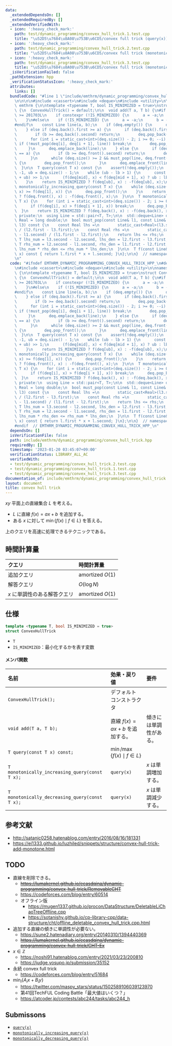 ```yaml
---
data:
  _extendedDependsOn: []
  _extendedRequiredBy: []
  _extendedVerifiedWith:
  - icon: ':heavy_check_mark:'
    path: test/dynamic_programming/convex_hull_trick.1.test.cpp
    title: "\u52D5\u7684\u8A08\u753B\u6CD5/convex full trick (query(x))"
  - icon: ':heavy_check_mark:'
    path: test/dynamic_programming/convex_hull_trick.2.test.cpp
    title: "\u52D5\u7684\u8A08\u753B\u6CD5/convex full trick (monotonically_increasing_query(x))"
  - icon: ':heavy_check_mark:'
    path: test/dynamic_programming/convex_hull_trick.3.test.cpp
    title: "\u52D5\u7684\u8A08\u753B\u6CD5/convex full trick (monotonically_decreasing_query(x))"
  _isVerificationFailed: false
  _pathExtension: hpp
  _verificationStatusIcon: ':heavy_check_mark:'
  attributes:
    links: []
  bundledCode: "#line 1 \"include/emthrm/dynamic_programming/convex_hull_trick.hpp\"\
    \n\n\n\n#include <cassert>\n#include <deque>\n#include <utility>\n\nnamespace\
    \ emthrm {\n\ntemplate <typename T, bool IS_MINIMIZED = true>\nstruct ConvexHullTrick\
    \ {\n  ConvexHullTrick() = default;\n\n  void add(T a, T b) {\n#if __cplusplus\
    \ >= 201703L\n    if constexpr (!IS_MINIMIZED) {\n      a = -a;\n      b = -b;\n\
    \    }\n#else\n    if (!IS_MINIMIZED) {\n      a = -a;\n      b = -b;\n    }\n\
    #endif\n    const Line line(a, b);\n    if (deq.empty()) {\n      deq.emplace_back(line);\n\
    \    } else if (deq.back().first >= a) {\n      if (deq.back().first == a) {\n\
    \        if (b >= deq.back().second) return;\n        deq.pop_back();\n      }\n\
    \      for (int i = static_cast<int>(deq.size()) - 2; i >= 0; --i) {\n       \
    \ if (!must_pop(deq[i], deq[i + 1], line)) break;\n        deq.pop_back();\n \
    \     }\n      deq.emplace_back(line);\n    } else {\n      if (deq.front().first\
    \ == a) {\n        if (b >= deq.front().second) return;\n        deq.pop_front();\n\
    \      }\n      while (deq.size() >= 2 && must_pop(line, deq.front(), deq[1]))\
    \ {\n        deq.pop_front();\n      }\n      deq.emplace_front(line);\n    }\n\
    \  }\n\n  T query(const T x) const {\n    assert(!deq.empty());\n    int lb =\
    \ -1, ub = deq.size() - 1;\n    while (ub - lb > 1) {\n      const int mid = (lb\
    \ + ub) >> 1;\n      (f(deq[mid], x) < f(deq[mid + 1], x) ? ub : lb) = mid;\n\
    \    }\n    return IS_MINIMIZED ? f(deq[ub], x) : -f(deq[ub], x);\n  }\n\n  T\
    \ monotonically_increasing_query(const T x) {\n    while (deq.size() >= 2 && f(deq.front(),\
    \ x) >= f(deq[1], x)) {\n      deq.pop_front();\n    }\n    return IS_MINIMIZED\
    \ ? f(deq.front(), x) : -f(deq.front(), x);\n  }\n\n  T monotonically_decreasing_query(const\
    \ T x) {\n    for (int i = static_cast<int>(deq.size()) - 2; i >= 0; --i) {\n\
    \      if (f(deq[i], x) > f(deq[i + 1], x)) break;\n      deq.pop_back();\n  \
    \  }\n    return IS_MINIMIZED ? f(deq.back(), x) : -f(deq.back(), x);\n  }\n\n\
    \ private:\n  using Line = std::pair<T, T>;\n\n  std::deque<Line> deq;\n\n  using\
    \ Real = long double;\n  bool must_pop(const Line& l1, const Line& l2, const Line&\
    \ l3) const {\n    const Real lhs =\n        static_cast<Real>(l3.second - l2.second)\
    \ / (l2.first - l3.first);\n    const Real rhs =\n        static_cast<Real>(l2.second\
    \ - l1.second) / (l1.first - l2.first);\n    return lhs <= rhs;\n    // const\
    \ T lhs_num = l3.second - l2.second, lhs_den = l2.first - l3.first;\n    // const\
    \ T rhs_num = l2.second - l1.second, rhs_den = l1.first - l2.first;\n    // return\
    \ lhs_num * rhs_den <= rhs_num * lhs_den;\n  }\n\n  T f(const Line& l, const T\
    \ x) const { return l.first * x + l.second; }\n};\n\n}  // namespace emthrm\n\n\
    \n"
  code: "#ifndef EMTHRM_DYNAMIC_PROGRAMMING_CONVEX_HULL_TRICK_HPP_\n#define EMTHRM_DYNAMIC_PROGRAMMING_CONVEX_HULL_TRICK_HPP_\n\
    \n#include <cassert>\n#include <deque>\n#include <utility>\n\nnamespace emthrm\
    \ {\n\ntemplate <typename T, bool IS_MINIMIZED = true>\nstruct ConvexHullTrick\
    \ {\n  ConvexHullTrick() = default;\n\n  void add(T a, T b) {\n#if __cplusplus\
    \ >= 201703L\n    if constexpr (!IS_MINIMIZED) {\n      a = -a;\n      b = -b;\n\
    \    }\n#else\n    if (!IS_MINIMIZED) {\n      a = -a;\n      b = -b;\n    }\n\
    #endif\n    const Line line(a, b);\n    if (deq.empty()) {\n      deq.emplace_back(line);\n\
    \    } else if (deq.back().first >= a) {\n      if (deq.back().first == a) {\n\
    \        if (b >= deq.back().second) return;\n        deq.pop_back();\n      }\n\
    \      for (int i = static_cast<int>(deq.size()) - 2; i >= 0; --i) {\n       \
    \ if (!must_pop(deq[i], deq[i + 1], line)) break;\n        deq.pop_back();\n \
    \     }\n      deq.emplace_back(line);\n    } else {\n      if (deq.front().first\
    \ == a) {\n        if (b >= deq.front().second) return;\n        deq.pop_front();\n\
    \      }\n      while (deq.size() >= 2 && must_pop(line, deq.front(), deq[1]))\
    \ {\n        deq.pop_front();\n      }\n      deq.emplace_front(line);\n    }\n\
    \  }\n\n  T query(const T x) const {\n    assert(!deq.empty());\n    int lb =\
    \ -1, ub = deq.size() - 1;\n    while (ub - lb > 1) {\n      const int mid = (lb\
    \ + ub) >> 1;\n      (f(deq[mid], x) < f(deq[mid + 1], x) ? ub : lb) = mid;\n\
    \    }\n    return IS_MINIMIZED ? f(deq[ub], x) : -f(deq[ub], x);\n  }\n\n  T\
    \ monotonically_increasing_query(const T x) {\n    while (deq.size() >= 2 && f(deq.front(),\
    \ x) >= f(deq[1], x)) {\n      deq.pop_front();\n    }\n    return IS_MINIMIZED\
    \ ? f(deq.front(), x) : -f(deq.front(), x);\n  }\n\n  T monotonically_decreasing_query(const\
    \ T x) {\n    for (int i = static_cast<int>(deq.size()) - 2; i >= 0; --i) {\n\
    \      if (f(deq[i], x) > f(deq[i + 1], x)) break;\n      deq.pop_back();\n  \
    \  }\n    return IS_MINIMIZED ? f(deq.back(), x) : -f(deq.back(), x);\n  }\n\n\
    \ private:\n  using Line = std::pair<T, T>;\n\n  std::deque<Line> deq;\n\n  using\
    \ Real = long double;\n  bool must_pop(const Line& l1, const Line& l2, const Line&\
    \ l3) const {\n    const Real lhs =\n        static_cast<Real>(l3.second - l2.second)\
    \ / (l2.first - l3.first);\n    const Real rhs =\n        static_cast<Real>(l2.second\
    \ - l1.second) / (l1.first - l2.first);\n    return lhs <= rhs;\n    // const\
    \ T lhs_num = l3.second - l2.second, lhs_den = l2.first - l3.first;\n    // const\
    \ T rhs_num = l2.second - l1.second, rhs_den = l1.first - l2.first;\n    // return\
    \ lhs_num * rhs_den <= rhs_num * lhs_den;\n  }\n\n  T f(const Line& l, const T\
    \ x) const { return l.first * x + l.second; }\n};\n\n}  // namespace emthrm\n\n\
    #endif  // EMTHRM_DYNAMIC_PROGRAMMING_CONVEX_HULL_TRICK_HPP_\n"
  dependsOn: []
  isVerificationFile: false
  path: include/emthrm/dynamic_programming/convex_hull_trick.hpp
  requiredBy: []
  timestamp: '2023-01-20 03:45:07+09:00'
  verificationStatus: LIBRARY_ALL_AC
  verifiedWith:
  - test/dynamic_programming/convex_hull_trick.2.test.cpp
  - test/dynamic_programming/convex_hull_trick.1.test.cpp
  - test/dynamic_programming/convex_hull_trick.3.test.cpp
documentation_of: include/emthrm/dynamic_programming/convex_hull_trick.hpp
layout: document
title: convex hull trick
---
```


$xy$ 平面上の直線集合 $L$ を考える。

- $L$ に直線 $f(x) = ax + b$ を追加する。
- ある $x$ に対して $\min \lbrace f(x) \mid f \in L \rbrace$ を答える。

上のクエリを高速に処理できるテクニックである。


## 時間計算量

|クエリ|時間計算量|
|:--|:--|
|追加クエリ|amortized $O(1)$|
|解答クエリ|$O(\log{N})$|
|$x$ に単調性のある解答クエリ|amortized $O(1)$|


## 仕様

```cpp
template <typename T, bool IS_MINIMIZED = true>
struct ConvexHullTrick
```

- `T`
- `IS_MINIMIZED`：最小化するかを表す変数

#### メンバ関数

|名前|効果・戻り値|要件|
|:--|:--|:--|
|`ConvexHullTrick();`|デフォルトコンストラクタ||
|`void add(T a, T b);`|直線 $f(x) = ax + b$ を追加する。|傾きには単調性がある。|
|`T query(const T x) const;`|$\min \text{/} \max \lbrace f(x) \mid f \in L \rbrace$||
|`T monotonically_increasing_query(const T x);`|`query(x)`|$x$ は単調増加する。|
|`T monotonically_decreasing_query(const T x);`|`query(x)`|$x$ は単調減少する。|


## 参考文献

- http://satanic0258.hatenablog.com/entry/2016/08/16/181331
- https://ei1333.github.io/luzhiled/snippets/structure/convex-hull-trick-add-monotone.html


## TODO

- 直線を削除できる。
  - ~~https://lumakernel.github.io/ecasdqina/dynamic-programming/convex-hull-trick/RemovableCHT~~
  - https://codeforces.com/blog/entry/60514
  - オフライン版
    - https://mugen1337.github.io/procon/DataStructure/DeletableLiChaoTreeOffline.cpp
    - https://sotanishy.github.io/cp-library-cpp/data-structure/cht/offline_deletable_convex_hull_trick.cpp.html
- 追加する直線の傾きに単調性が必要ない。
  - https://sune2.hatenadiary.org/entry/20140310/1394440369
  - ~~https://lumakernel.github.io/ecasdqina/dynamic-programming/convex-hull-trick/CHT-Ex~~
- $x \in \mathbb{Z}$
  - https://noshi91.hatenablog.com/entry/2021/03/23/200810
  - https://judge.yosupo.jp/submission/35152
- 永続 convex full trick
  - https://codeforces.com/blog/entry/51684
- $\min_i \lbrace A_i x + B_i y \rbrace$
  - https://twitter.com/maspy_stars/status/1502589106039123970
  - 第41回TechFUL Coding Battle「最大値はいくつ？」
  - https://atcoder.jp/contests/abc244/tasks/abc244_h


## Submissons

- [`query(x)`](https://atcoder.jp/contests/dp/submissions/26064258)
- [`monotonically_increasing_query(x)`](https://atcoder.jp/contests/dp/submissions/26064281)
- [`monotonically_decreasing_query(x)`](https://atcoder.jp/contests/dp/submissions/26064320)
